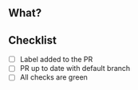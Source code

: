 ## What?
<!---
Describe shortly what is happening in this PR.
Add here any related issues if applies
--->

## Checklist
- [ ] Label added to the PR
- [ ] PR up to date with default branch
- [ ] All checks are green
